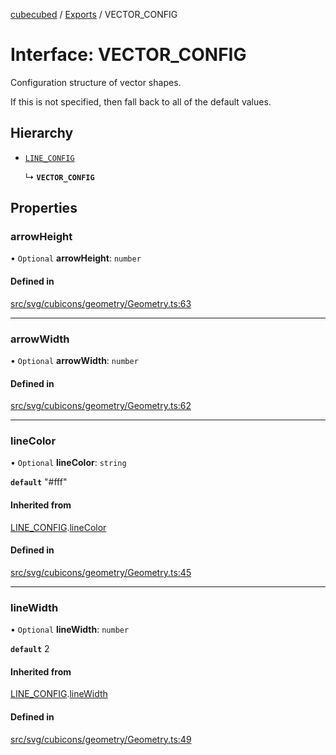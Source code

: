 [cubecubed](/reference/README.md) / [Exports](/reference/modules.md) / VECTOR\_CONFIG

# Interface: VECTOR\_CONFIG

Configuration structure of vector shapes.

If this is not specified, then fall back to all of the default values.

## Hierarchy

- [`LINE_CONFIG`](/reference/interfaces/LINE_CONFIG.md)

  ↳ **`VECTOR_CONFIG`**

## Properties

### arrowHeight

• `Optional` **arrowHeight**: `number`

#### Defined in

[src/svg/cubicons/geometry/Geometry.ts:63](https://github.com/imaphatduc/cubecubed/blob/0dc8d92/src/svg/cubicons/geometry/Geometry.ts#L63)

___

### arrowWidth

• `Optional` **arrowWidth**: `number`

#### Defined in

[src/svg/cubicons/geometry/Geometry.ts:62](https://github.com/imaphatduc/cubecubed/blob/0dc8d92/src/svg/cubicons/geometry/Geometry.ts#L62)

___

### lineColor

• `Optional` **lineColor**: `string`

**`default`** "#fff"

#### Inherited from

[LINE_CONFIG](/reference/interfaces/LINE_CONFIG.md).[lineColor](/reference/interfaces/LINE_CONFIG.md#linecolor)

#### Defined in

[src/svg/cubicons/geometry/Geometry.ts:45](https://github.com/imaphatduc/cubecubed/blob/0dc8d92/src/svg/cubicons/geometry/Geometry.ts#L45)

___

### lineWidth

• `Optional` **lineWidth**: `number`

**`default`** 2

#### Inherited from

[LINE_CONFIG](/reference/interfaces/LINE_CONFIG.md).[lineWidth](/reference/interfaces/LINE_CONFIG.md#linewidth)

#### Defined in

[src/svg/cubicons/geometry/Geometry.ts:49](https://github.com/imaphatduc/cubecubed/blob/0dc8d92/src/svg/cubicons/geometry/Geometry.ts#L49)
